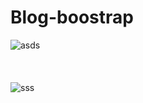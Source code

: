 # Blog-boostrap

![asds](https://user-images.githubusercontent.com/62347094/144725345-85f7816a-63ef-4a1f-a349-da18475b1a02.PNG)
<br></br>
<br></br>
![sss](https://user-images.githubusercontent.com/62347094/144725464-4355b646-8007-45a2-806b-79f8e432d5e1.PNG)



